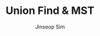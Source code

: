 ﻿---
layout: post
title: "Union Find & MST"
categories: Algorithm
tags: [cpp]
author:
  - Jinseop Sim
---
